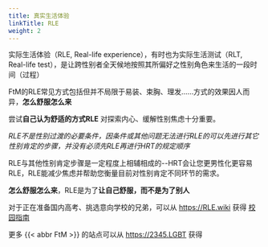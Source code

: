```yaml
---
title: 真实生活体验
linkTitle: RLE
weight: 2
---
```


实际生活体验（RLE, Real-life experience），有时也为实际生活测试（RLT, Real-life test），是让跨性别者全天候地按照其所偏好之性别角色来生活的一段时间（过程）

FtM的RLE常见方式包括但并不局限于易装、束胸、理发……方式的效果因人而异，**怎么舒服怎么来**

尝试**自己认为舒适的方式RLE** 对探索内心、缓解性别焦虑十分重要。

*RLE不是性别过渡的必要条件，因条件或其他问题无法进行RLE的可以先进行其它性别肯定的步骤，并没有必须先RLE再进行HRT的规定顺序*

RLE与其他性别肯定步骤是一定程度上相辅相成的--HRT会让您更男性化更容易RLE，RLE能减少焦虑并帮助您衡量目前对性别肯定不同环节的需求。

**怎么舒服怎么来**，RLE是为了**让自己舒服，而不是为了别人**
 
对于正在准备国内高考、挑选意向学校的兄弟，可以从 <https://RLE.wiki> 获得 [校园指南](https://rle.wiki/campus/)

更多 {{< abbr FtM >}} 的站点可以从 <https://2345.LGBT> 获得
